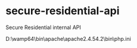 # secure-residential-api
 Secure Residential internal API

D:\wamp64\bin\apache\apache2.4.54.2\bin\php.ini